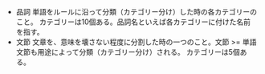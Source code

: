 - 品詞
単語をルールに沿って分類（カテゴリー分け）した時の各カテゴリーのこと。
カテゴリーは10個ある。品詞名といえば各カテゴリーに付けた名前を指す。
- 文節
文章を、意味を壊さない程度に分割した時の一つのこと。文節 >= 単語
文節も用途によって分類（カテゴリー分け）される。
カテゴリーは5個ある。
